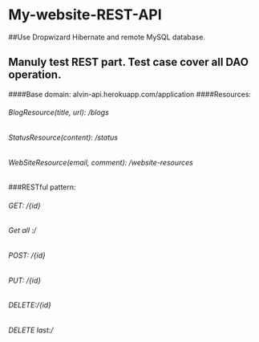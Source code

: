 #                                      My-website-REST-API

##Use Dropwizard Hibernate and remote MySQL database. 
## Manuly test REST part. Test case cover all DAO operation.

####Base domain: alvin-api.herokuapp.com/application
####Resources: 
###### BlogResource(title, url): /blogs
###### StatusResource(content): /status 
###### WebSiteResource(email, comment): /website-resources

###RESTful pattern:
###### GET:  /{id}
###### Get all :/
###### POST: /{id}
###### PUT: /{id}
###### DELETE:/{id}
###### DELETE last:/
